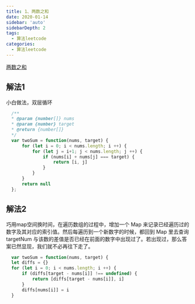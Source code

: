 ```yaml
---
title: 1、两数之和
date: 2020-01-14
sidebar: 'auto'
sidebarDepth: 2
tags: 
  - 算法leetcode
categories:
  - 算法leetcode
---
```


[两数之和](https://leetcode-cn.com/problems/two-sum/submissions/)

## 解法1
小白做法，双层循环
  ```javascript
    /**
    * @param {number[]} nums
    * @param {number} target
    * @return {number[]}
    */
    var twoSum = function(nums, target) {
        for (let i = 0; i < nums.length; i ++) {
            for (let j = i+1; j < nums.length; j ++) {
                if (nums[i] + nums[j] === target) {
                    return [i, j]
                }
            }
        }
        return null
    };
  ```

  ## 解法2
巧用map空间换时间，在遍历数组的过程中，增加一个 Map 来记录已经遍历过的数字及其对应的索引值。然后每遍历到一个新数字的时候，都回到 Map 里去查询 targetNum 与该数的差值是否已经在前面的数字中出现过了。若出现过，那么答案已然显现，我们就不必再往下走了。
  ```javascript
    var twoSum = function(nums, target) {
    let diffs = {}
    for (let i = 0; i < nums.length; i ++) {
        if (diffs[target - nums[i]] !== undefined) {
            return [diffs[target - nums[i]], i]
        }
        diffs[nums[i]] = i
    }
  ```

